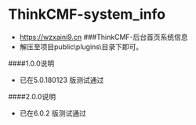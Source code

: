 # ThinkCMF-system_info
 - https://wzxaini9.cn
###ThinkCMF-后台首页系统信息
 - 解压至项目public\plugins\目录下即可。

####1.0.0说明 
 - 已在5.0.180123 版测试通过

####2.0.0说明 
 - 已在6.0.2 版测试通过
